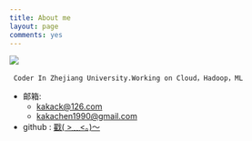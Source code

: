 ```yaml
---
title: About me
layout: page
comments: yes
---
```

  
![](http://img4.duitang.com/uploads/item/201305/06/20130506224101_rxQFe.thumb.600_0.jpeg)




     Coder In Zhejiang University.Working on Cloud，Hadoop，ML
                      
                      
- 邮箱:  
  + kakack@126.com  
  + kakachen1990@gmail.com  
- github : [戳( >﹏<。)～](https://github.com/kakack) 

